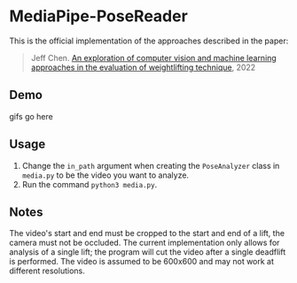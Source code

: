 # MediaPipe-PoseReader
This is the official implementation of the approaches described in the paper:
> Jeff Chen. [An exploration of computer vision and machine learning approaches in the evaluation of weightlifting technique](https://jeffjchen.org), 2022

## Demo
gifs go here

## Usage
1. Change the `in_path` argument when creating the `PoseAnalyzer` class in `media.py` to be the video you want to analyze.
2. Run the command `python3 media.py`.

## Notes
The video's start and end must be cropped to the start and end of a lift, the camera must not be occluded. The current implementation only allows for analysis of a single lift; the program will cut the video after a single deadflift is performed. The video is assumed to be 600x600 and may not work at different resolutions.

